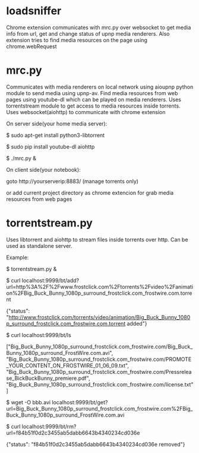 # loadsniffer
Chrome extension communicates with mrc.py over websocket to get media info from url, get and change status of upnp media renderers.
Also extension tries to find media resources on the page using chrome.webRequest 
# mrc.py
Communicates with media renderers on local network using aioupnp python module to send media using upnp-av.
Find media resources from web pages using youtube-dl which can be played on media renderers.
Uses torrentstream module to get access to media resources inside torrents.
Uses websocket(aiohttp) to communicate with chrome extension

On server side(your home media server):

$ sudo apt-get install python3-libtorrent

$ sudo pip install youtube-dl aiohttp

$ ./mrc.py &

On client side(your notebook):

goto http://yourserverip:8883/ (manage torrents only)

or add current project directory as chrome extencion for grab media resources from web pages 

# torrentstream.py
Uses libtorrent and aiohttp to stream files inside torrents over http. Can be used as standalone server.

Example:

   $ torrentstream.py &

   $ curl localhost:9999/bt/add?url=http%3A%2F%2Fwww.frostclick.com%2Ftorrents%2Fvideo%2Fanimation%2FBig_Buck_Bunny_1080p_surround_frostclick.com_frostwire.com.torrent

   {"status": "http://www.frostclick.com/torrents/video/animation/Big_Buck_Bunny_1080p_surround_frostclick.com_frostwire.com.torrent added"}

   $ curl localhost:9999/bt/ls

   ["Big_Buck_Bunny_1080p_surround_frostclick.com_frostwire.com/Big_Buck_Bunny_1080p_surround_FrostWire.com.avi", "Big_Buck_Bunny_1080p_surround_frostclick.com_frostwire.com/PROMOTE_YOUR_CONTENT_ON_FROSTWIRE_01_06_09.txt", "Big_Buck_Bunny_1080p_surround_frostclick.com_frostwire.com/Pressrelease_BickBuckBunny_premiere.pdf", "Big_Buck_Bunny_1080p_surround_frostclick.com_frostwire.com/license.txt"]

   $ wget -O bbb.avi localhost:9999/bt/get?url=Big_Buck_Bunny_1080p_surround_frostclick.com_frostwire.com%2FBig_Buck_Bunny_1080p_surround_FrostWire.com.avi

   $ curl localhost:9999/bt/rm?url=f84b51f0d2c3455ab5dabb6643b4340234cd036e
   
   {"status": "f84b51f0d2c3455ab5dabb6643b4340234cd036e removed"}
